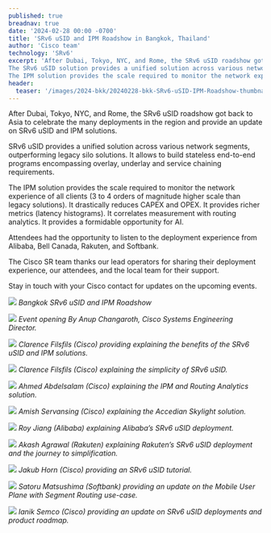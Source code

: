 ```yaml
---
published: true
breadnav: true
date: '2024-02-28 00:00 -0700'
title: 'SRv6 uSID and IPM Roadshow in Bangkok, Thailand'
author: 'Cisco team'
technology: 'SRv6'
excerpt: 'After Dubai, Tokyo, NYC, and Rome, the SRv6 uSID roadshow got back to Asia to celebrate the many deployments in the region and provide an update on SRv6 uSID and IPM solutions.
The SRv6 uSID solution provides a unified solution across various network segments, outperforming legacy silo solutions. It allows to build stateless end-to-end programs encompassing overlay, underlay and service chaining requirements.
The IPM solution provides the scale required to monitor the network experience of all clients  (3 to 4 orders of magnitude higher scale than legacy solutions). It drastically reduces CAPEX and OPEX. It provides richer metrics (latency histograms). It correlates measurement with routing analytics. It provides a formidable opportunity for AI.'
header:
  teaser: '/images/2024-bkk/20240228-bkk-SRv6-uSID-IPM-Roadshow-thumbnail.jpg'
---
```

After Dubai, Tokyo, NYC, and Rome, the SRv6 uSID roadshow got back to Asia to celebrate the many deployments in the region and provide an update on SRv6 uSID and IPM solutions.

SRv6 uSID provides a unified solution across various network segments, outperforming legacy silo solutions. It allows to build stateless end-to-end programs encompassing overlay, underlay and service chaining requirements.

The IPM solution provides the scale required to monitor the network experience of all clients  (3 to 4 orders of magnitude higher scale than legacy solutions). It drastically reduces CAPEX and OPEX. It provides richer metrics (latency histograms). It correlates measurement with routing analytics. It provides a formidable opportunity for AI.

Attendees had the opportunity to listen to the deployment experience from Alibaba, Bell Canada, Rakuten, and Softbank. 

The Cisco SR team thanks our lead operators for sharing their deployment experience, our attendees, and the local team for their support. 

Stay in touch with your Cisco contact for updates on the upcoming events.  

![](/images/2024-bkk/20240228-bkk-SRv6-uSID-IPM-Roadshow.jpg)
*Bangkok SRv6 uSID and IPM Roadshow*

![](/images/2024-bkk/20240228-bkk-Anup-Changaroth-Cisco-event-opening.jpg)
*Event opening By Anup Changaroth, Cisco Systems Engineering Director.*

![](/images/2024-bkk/20240228-bkk-Clarence-Filsfils-Cisco-uSID-IPM-update.jpg)
*Clarence Filsfils (Cisco) providing explaining the benefits of the SRv6 uSID and IPM solutions.*

![](/images/2024-bkk/20240228-bkk-Clarence-Filsfils-Cisco-SRv6-uSID-simplicity.jpg)
*Clarence Filsfils (Cisco) explaining the simplicity of SRv6 uSID.*

![](/images/2024-bkk/20240228-bkk-Ahmed-Abdelsalam-Cisco-IPM-RA.jpg)
*Ahmed Abdelsalam (Cisco) explaining the IPM and Routing Analytics solution.*

![](/images/2024-bkk/20240228-bkk-Amish-Servansing-Cisco-Accedian-Skylight.jpg)
*Amish Servansing (Cisco) explaining the Accedian Skylight solution.*

![](/images/2024-bkk/20240228-bkk-Roy-Jiang-Alibaba-SRv6-uSID-deployment.jpg)
*Roy Jiang (Alibaba) explaining Alibaba’s SRv6 uSID deployment.*

![](/images/2024-bkk/20240228-bkk-Akash-Agrawal-Rakuten-SRv6-uSID-deployment.jpg)
*Akash Agrawal (Rakuten) explaining Rakuten’s SRv6 uSID deployment and the journey to simplification.*

![](/images/2024-bkk/20240228-bkk-Jakub-Horn-Cisco-SRv6-uSID-tutorial.jpg)
*Jakub Horn (Cisco) providing an SRv6 uSID tutorial.*

![](/images/2024-bkk/20240228-bkk-Satoru-Matsushima-Softbank-MUP-update.jpg)
*Satoru Matsushima (Softbank) providing an update on the Mobile User Plane with Segment Routing use-case.*

![](/images/2024-bkk/20240228-bkk-Ianik-Semco-Cisco-SRv6-uSID-roadmap.jpg)
*Ianik Semco (Cisco) providing an update on SRv6 uSID deployments and product roadmap.*
